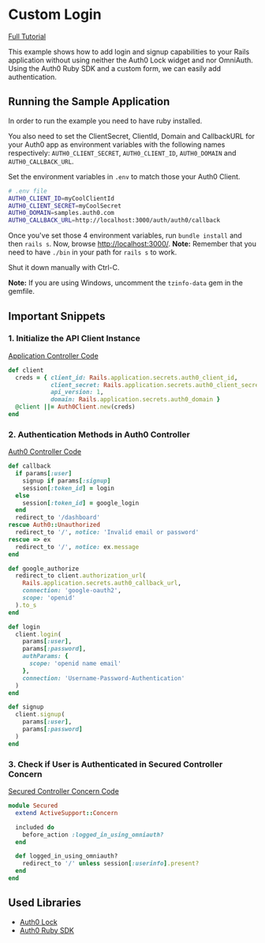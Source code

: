 # Custom Login
[Full Tutorial](https://auth0.com/docs/quickstart/webapp/rails/02-custom-login)

This example shows how to add login and signup capabilities to your Rails application without using neither the Auth0 Lock widget and nor OmniAuth. Using the Auth0 Ruby SDK and a custom form, we can easily add authentication.

## Running the Sample Application
In order to run the example you need to have ruby installed.

You also need to set the ClientSecret, ClientId, Domain and CallbackURL for your Auth0 app as environment variables with the following names respectively: `AUTH0_CLIENT_SECRET`, `AUTH0_CLIENT_ID`, `AUTH0_DOMAIN` and `AUTH0_CALLBACK_URL`.

Set the environment variables in `.env` to match those your Auth0 Client.

````bash
# .env file
AUTH0_CLIENT_ID=myCoolClientId
AUTH0_CLIENT_SECRET=myCoolSecret
AUTH0_DOMAIN=samples.auth0.com
AUTH0_CALLBACK_URL=http://localhost:3000/auth/auth0/callback
````
Once you've set those 4 environment variables, run `bundle install` and then `rails s`. Now, browse [http://localhost:3000/](http://localhost:3000/).
__Note:__ Remember that you need to have `./bin` in your path for `rails s` to work.

Shut it down manually with Ctrl-C.

__Note:__ If you are using Windows, uncomment the `tzinfo-data` gem in the gemfile.

## Important Snippets
### 1. Initialize the API Client Instance
[Application Controller Code](/02-Custom-Login/app/controllers/application_controller.rb)
```ruby
def client
  creds = { client_id: Rails.application.secrets.auth0_client_id,
            client_secret: Rails.application.secrets.auth0_client_secret,
            api_version: 1,
            domain: Rails.application.secrets.auth0_domain }
  @client ||= Auth0Client.new(creds)
end
```

### 2. Authentication Methods in Auth0 Controller
[Auth0 Controller Code](/02-Custom-Login/app/controllers/auth0_controller.rb)
```ruby
def callback
  if params[:user]
    signup if params[:signup]
    session[:token_id] = login
  else
    session[:token_id] = google_login
  end
  redirect_to '/dashboard'
rescue Auth0::Unauthorized
  redirect_to '/', notice: 'Invalid email or password'
rescue => ex
  redirect_to '/', notice: ex.message
end

def google_authorize
  redirect_to client.authorization_url(
    Rails.application.secrets.auth0_callback_url,
    connection: 'google-oauth2',
    scope: 'openid'
  ).to_s
end

def login
  client.login(
    params[:user],
    params[:password],
    authParams: {
      scope: 'openid name email'
    },
    connection: 'Username-Password-Authentication'
  )
end

def signup
  client.signup(
    params[:user],
    params[:password]
  )
end
```

### 3. Check if  User is Authenticated in Secured Controller Concern
[Secured Controller Concern Code](/01-Login/app/controllers/concerns/secured.rb)
```ruby
module Secured
  extend ActiveSupport::Concern

  included do
    before_action :logged_in_using_omniauth?
  end

  def logged_in_using_omniauth?
    redirect_to '/' unless session[:userinfo].present?
  end
end
```

## Used Libraries
* [Auth0 Lock](https://github.com/auth0/lock)
* [Auth0 Ruby SDK](https://github.com/auth0/ruby-auth0)
